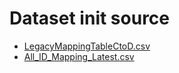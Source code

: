 # Dataset init source

- [LegacyMappingTableCtoD.csv](https://github.com/Esri/joint-military-symbology-xml/blob/dev/samples/legacy_support/LegacyMappingTableCtoD.csv)
- [All_ID_Mapping_Latest.csv](https://github.com/Esri/joint-military-symbology-xml/blob/dev/samples/legacy_support/All_ID_Mapping_Latest.csv)